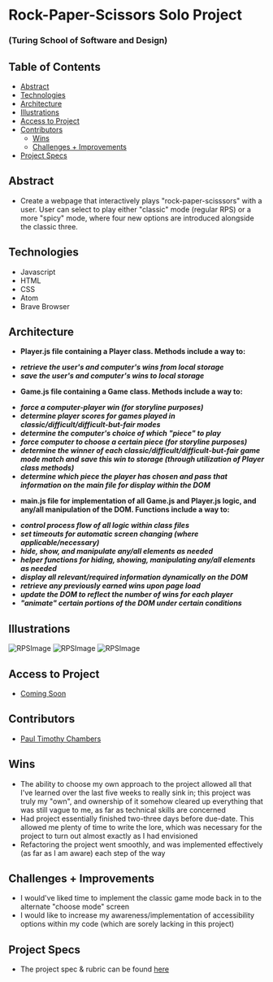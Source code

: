 # Rock-Paper-Scissors Solo Project

### (Turing School of Software and Design)

## Table of Contents

  - [Abstract](#abstract)
  - [Technologies](#technologies)
  - [Architecture](#architecture)
  - [Illustrations](#illustrations)
  - [Access to Project](#access-to-project)
  - [Contributors](#contributors)
	- [Wins](#wins)
	- [Challenges + Improvements](#challenges-+-improvements)
  - [Project Specs](#project-specs)


## Abstract

* Create a webpage that interactively plays "rock-paper-scisssors" with a user. User can select to play either "classic" mode (regular RPS) or a more "spicy" mode, where four new options are introduced alongside the classic three.


## Technologies

* Javascript
* HTML
* CSS
* Atom
* Brave Browser


## Architecture

* **Player.js file containing a Player class. Methods include a way to:**

- ***retrieve the user's and computer's wins from local storage***
- ***save the user's and computer's wins to local storage***

* **Game.js file containing a Game class. Methods include a way to:**

- ***force a computer-player win (for storyline purposes)***
- ***determine player scores for games played in classic/difficult/difficult-but-fair modes***
- ***determine the computer's choice of which "piece" to play***
- ***force computer to choose a certain piece (for storyline purposes)***
- ***determine the winner of each classic/difficult/difficult-but-fair game mode match and save this win to storage (through utilization of Player class methods)***
- ***determine which piece the player has chosen and pass that information on the main file for display within the DOM***

* **main.js file for implementation of all Game.js and Player.js logic, and any/all manipulation of the DOM. Functions include a way to:**

- ***control process flow of all logic within class files***
- ***set timeouts for automatic screen changing (where applicable/necessary)***
- ***hide, show, and manipulate any/all elements as needed***
- ***helper functions for hiding, showing, manipulating any/all elements as needed***
- ***display all relevant/required information dynamically on the DOM***
- ***retrieve any previously earned wins upon page load***
- ***update the DOM to reflect the number of wins for each player***
- ***"animate" certain portions of the DOM under certain conditions***

## Illustrations

![RPSImage](https://i.imgur.com/0jxW2XF.png)
![RPSImage](https://i.imgur.com/4cCG3G8.png)
![RPSImage](https://i.imgur.com/iZ17O8C.png)


## Access to Project

* [Coming Soon]()


## Contributors

* [Paul Timothy Chambers](https://github.com/PaulTimothyChambers)


## Wins

* The ability to choose my own approach to the project allowed all that I've learned over the last five weeks to really sink in; this project was truly my "own", and ownership of it somehow cleared up everything that was still vague to me, as far as technical skills are concerned
* Had project essentially finished two-three days before due-date. This allowed me plenty of time to write the lore, which was necessary for the project to turn out almost exactly as I had envisioned
* Refactoring the project went smoothly, and was implemented effectively (as far as I am aware) each step of the way


## Challenges + Improvements

* I would've liked time to implement the classic game mode back in to the alternate "choose mode" screen
* I would like to increase my awareness/implementation of accessibility options within my code (which are sorely lacking in this project)


## Project Specs

* The project spec & rubric can be found [here](https://frontend.turing.edu/projects/module-1/rock-paper-scissors-solo.html)
